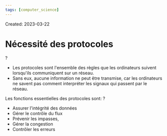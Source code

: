 ```yaml
---
tags: [computer_science] 
---
```

Created: 2023-03-22

# Nécessité des protocoles
?
- Les protocoles sont l'ensemble des règles que les ordinateurs suivent lorsqu'ils communiquent sur un réseau.
- Sans eux, aucune information ne peut être transmise, car les ordinateurs ne savent pas comment interpréter les signaux qui passent par le réseau.
<!--SR:!2023-03-24,1,230-->

Les fonctions essentielles des protocoles sont:
?
- Assurer l'intégrité des données
- Gérer le contrôle du flux
- Prévenir les impasses,
- Gérer la congestion
- Contrôler les erreurs

